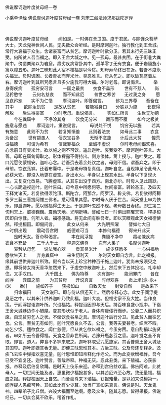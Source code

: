 佛说摩诃迦叶度贫母经一卷


小乘单译经
佛说摩诃迦叶度贫母经一卷
刘宋三藏法师求那跋陀罗译


　　

佛说摩诃迦叶度贫母经
　　闻如是。一时佛在舍卫国。度于君民。与除馑众菩萨大士。天龙鬼神世间人民。无央数众会听经。是时摩诃迦叶。独行教化到王舍城。常行大哀福于众生。舍诸豪富而从贫乞。摩诃迦叶时欲分卫。若其未行先三昧正受。何所贫人吾当福之。即入王舍大城之中。见一孤母。最甚贫困。在于街巷大粪聚中。傍凿粪聚以为岩窟。羸劣疾病常卧其中。孤单零丁无有衣食。便于岩窟施小篱以障五形。迦叶三昧知此人宿不植福是以今贫。知母寿命终日在近。若吾不度永失福堂。母时饥困。长者青衣而弃米汁。臭恶难言。母从乞之。即以破瓦盛着左右。摩诃迦叶到其所咒愿言且多少施我可得大福。尔时老母。即说偈言。
　　举身得疾病　　孤穷安可言
　　一国之最贫　　衣食不盖形
　　世有不慈人　　尚见矜愍怜
　　云何名慈哀　　而不知此厄
　　普世之寒苦　　无过我之身
　　愿见哀矜恕　　实不为仁惜
　　摩诃迦叶。即答偈言。
　　佛为三界尊　　吾备在其中
　　欲除汝饥贫　　是故从贫乞
　　若能减身口　　分铢以为施
　　长夜得解脱　　后生得豪富
　　尔时老母。重说偈言。
　　实如仁所言　　生世无功德
　　今在粪窟中　　不净涂其身
　　饮食无分米　　羸形而不覆
　　如今之极贫　　施意与愿违
　　摩诃迦叶。重说偈言。
　　母说处不悦　　饥穷无以施
　　若其有施意　　此则不为贫
　　若复知惭羞　　此则着法衣
　　如母此二事　　衣食为备足
　　世有颛愚人　　俗衣宝谷多
　　无惭不念施　　计后此大贫
　　惶荒设福德　　可谓为希有
　　信哉罪福众　　至诚不虚说
　　尔时老母闻偈欢喜。心念前日有臭米汁。欲以施之则不可饮。遥启迦叶。哀我受不。摩诃迦叶答言。大善。母即在窟匍匐取之。形体裸露不得持出。侧身偻体。篱上授与。迦叶受之。尊口咒愿使蒙福安。迦叶心念。若吾赍去着余处饮之者。母则不信。谓吾弃之。即于母前。饮讫荡钵。还着布囊中。于是老母特复真信。迦叶自念。当现神足令此母人必获大安。即没入地更在虚空。身出水火。半身以上现其水出。半身以下复现火出。又复变化改易。飞腾虚空。从其东出没于西方。南北亦尔。时母人见此踊跃。一心长跪遥视迦叶。迦叶告曰。母今意中所愿何等。世间豪富。转轮圣王。及四天王释梵诸天。若复欲得须陀洹。斯陀含。阿那含。阿罗汉。辟支佛。若复欲得阿耨多罗三藐三菩提阿惟三佛者。悉可得果其愿。尔时母人厌于世苦。闻天堂上审为快乐。即启迦叶。愿以微福得生天上。于是迦叶忽然不现。老母数日寿终。即生第二忉利天上。威德巍巍。震动天地。光明挺特。譬如七日一时俱出照曜天宫。释提桓因即自惊悸。何所人者。福德感动。将无此间有胜吾者。即以天眼观此天女福德使然。释提桓因。即偈问言。
　　此女从何来　　大光明照曜
　　譬如七大日　　一时俱出现
　　震动吾宫殿　　威德难可当
　　本修何福德　　得来升此天
　　是时天女。答帝释偈言。
　　本在阎浮提　　粪窟不净中
　　羸老兼疾病　　衣食不充备
　　三千大千土　　释迦文佛尊
　　次有大弟子　　名摩诃迦叶
　　哀矜从母乞　　说法我心欢
　　贡其臭米汁　　施少获愿多
　　一心供福地　　愿欲生天上
　　弃身粪窟中　　来生忉利天
　　尔时天女即自念言。此之福报。缘其前世供养迦叶所致。假令当以天上珍宝种种百千施上迦叶。犹尚未报须臾之恩。即将侍女持天香华忽然来下。于虚空中散迦叶上。然后来下五体投地。礼毕却住。叉手叹曰。
　　大千国土　　佛为特尊　　次有迦叶
　　能闭罪门　　昔在阎浮　　粪窟之前
　　为其贫母　　开说真言　　时母欢喜
　　贡上米[泳-永+(米　　番)]　　施如芥子　　获报如山
　　自致天女　　封受自然　　是故来下
　　归命福田
　　天女说已。即与侍从俱还天上。然后帝释心念。此女于阎浮提臭恶之中。以其米汁供养迦叶乃致此福。迦叶大哀。但福劣家不及大姓。当作良策。于阎浮提诣迦叶所。兴设福祐。释提洹因即与天后。持百味食盛小瓶中。下诣王舍大城巷边作小陋屋。变其形状似于老人。身体痟瘦偻行而步。公妻二人而共织席。自现贫穷乞人之状。不储饮食谷帛之具。摩诃迦叶后行分卫。见此贫人而往乞食。公言。至贫无有如何。迦叶咒愿良久不去。公言。我等夫妻甚老。织席不暇。向乞少饭。适欲食之。闻仁慈德。但从贫乞欲以福之。今虽穷困。意自割捐以施贤者。审如所云令吾得福。天食之香非世所闻。若豫开瓶苾芬之香。迦叶觉之全不肯取。即言。道人。弊食不多钵来取之。迦叶钵取受咒愿施家。其香普熏王舍大城及其国界。迦叶即嫌其香无量。即便三昧思惟其本。方坐三昧。公及母还复释身。迳疾飞去空中弹指欢喜无量。迦叶思惟即知帝释化作老公。而为此变欲增福祚。吾今已受不宜复还。迦叶赞言。善哉帝释。种福无厌。忍此丑类。来下殖福。必获影报。帝释及后倍复欣踊。是时天上伎乐来迎。帝释到宫倍益欢喜。佛告阿难。此贫母人。一切世间无能及者。惠虽微少福报甚多。以其苦厄兴至心故。致无量福。福应之报。释提桓因天上自恣。而舍豪尊来下殖福。获报难量。是以如来说檀第一。阎浮提人愚痴可矜。其如此比有少少耳。汝当广宣如来真言。佛说是时。天龙鬼神。四辈弟子比丘僧。兴设大福而至达嚫。愿及众生。随其志愿。皆得果报。佛说经已。一切众会莫不欣乐。稽首作礼。


